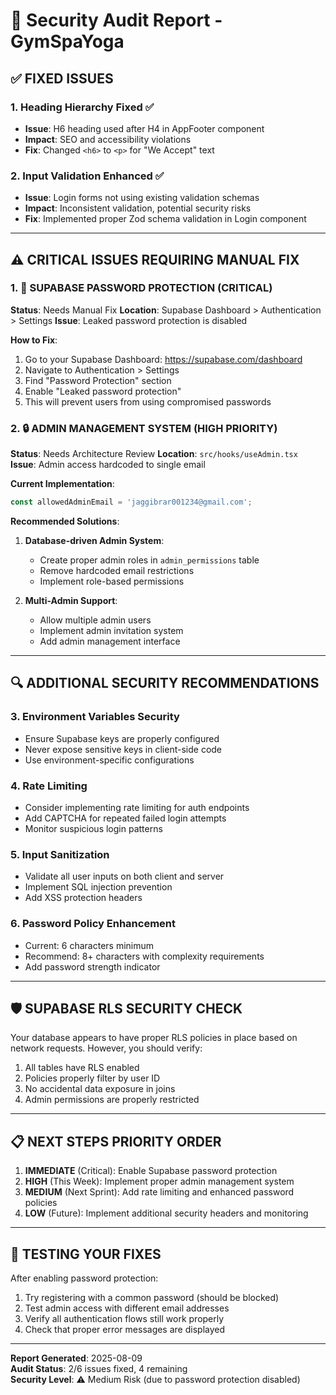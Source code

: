 # 🔐 Security Audit Report - GymSpaYoga

## ✅ **FIXED ISSUES**

### 1. Heading Hierarchy Fixed ✅
- **Issue**: H6 heading used after H4 in AppFooter component
- **Impact**: SEO and accessibility violations  
- **Fix**: Changed `<h6>` to `<p>` for "We Accept" text

### 2. Input Validation Enhanced ✅
- **Issue**: Login forms not using existing validation schemas
- **Impact**: Inconsistent validation, potential security risks
- **Fix**: Implemented proper Zod schema validation in Login component

---

## ⚠️ **CRITICAL ISSUES REQUIRING MANUAL FIX**

### 1. 🚨 **SUPABASE PASSWORD PROTECTION** (CRITICAL)
**Status**: Needs Manual Fix
**Location**: Supabase Dashboard > Authentication > Settings
**Issue**: Leaked password protection is disabled

**How to Fix**:
1. Go to your Supabase Dashboard: https://supabase.com/dashboard
2. Navigate to Authentication > Settings
3. Find "Password Protection" section
4. Enable "Leaked password protection"
5. This will prevent users from using compromised passwords

### 2. 🔒 **ADMIN MANAGEMENT SYSTEM** (HIGH PRIORITY)
**Status**: Needs Architecture Review
**Location**: `src/hooks/useAdmin.tsx`
**Issue**: Admin access hardcoded to single email

**Current Implementation**:
```typescript
const allowedAdminEmail = 'jaggibrar001234@gmail.com';
```

**Recommended Solutions**:
1. **Database-driven Admin System**:
   - Create proper admin roles in `admin_permissions` table
   - Remove hardcoded email restrictions
   - Implement role-based permissions

2. **Multi-Admin Support**:
   - Allow multiple admin users
   - Implement admin invitation system
   - Add admin management interface

---

## 🔍 **ADDITIONAL SECURITY RECOMMENDATIONS**

### 3. Environment Variables Security
- Ensure Supabase keys are properly configured
- Never expose sensitive keys in client-side code
- Use environment-specific configurations

### 4. Rate Limiting
- Consider implementing rate limiting for auth endpoints
- Add CAPTCHA for repeated failed login attempts
- Monitor suspicious login patterns

### 5. Input Sanitization
- Validate all user inputs on both client and server
- Implement SQL injection prevention
- Add XSS protection headers

### 6. Password Policy Enhancement
- Current: 6 characters minimum
- Recommend: 8+ characters with complexity requirements
- Add password strength indicator

---

## 🛡️ **SUPABASE RLS SECURITY CHECK**

Your database appears to have proper RLS policies in place based on network requests. However, you should verify:

1. All tables have RLS enabled
2. Policies properly filter by user ID
3. No accidental data exposure in joins
4. Admin permissions are properly restricted

---

## 📋 **NEXT STEPS PRIORITY ORDER**

1. **IMMEDIATE** (Critical): Enable Supabase password protection
2. **HIGH** (This Week): Implement proper admin management system  
3. **MEDIUM** (Next Sprint): Add rate limiting and enhanced password policies
4. **LOW** (Future): Implement additional security headers and monitoring

---

## 🔧 **TESTING YOUR FIXES**

After enabling password protection:
1. Try registering with a common password (should be blocked)
2. Test admin access with different email addresses
3. Verify all authentication flows still work properly
4. Check that proper error messages are displayed

---

**Report Generated**: 2025-08-09  
**Audit Status**: 2/6 issues fixed, 4 remaining  
**Security Level**: ⚠️ Medium Risk (due to password protection disabled)
